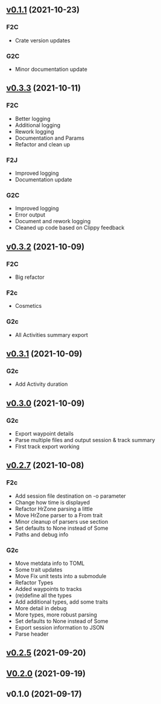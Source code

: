 
<a name="v0.1.1"></a>
## [v0.1.1](https://github.com/evensolberg/firparser/compare/v0.3.3...v0.1.1) (2021-10-23)

### F2C

* Crate version updates

### G2C

* Minor documentation update


<a name="v0.3.3"></a>
## [v0.3.3](https://github.com/evensolberg/firparser/compare/v0.3.2...v0.3.3) (2021-10-11)

### F2C

* Better logging
* Additional logging
* Rework logging
* Documentation and Params
* Refactor and clean up

### F2J

* Improved logging
* Documentation update

### G2C

* Improved logging
* Error output
* Document and rework logging
* Cleaned up code based on Clippy feedback


<a name="v0.3.2"></a>
## [v0.3.2](https://github.com/evensolberg/firparser/compare/v0.3.1...v0.3.2) (2021-10-09)

### F2C

* Big refactor

### F2c

* Cosmetics

### G2c

* All Activities summary export


<a name="v0.3.1"></a>
## [v0.3.1](https://github.com/evensolberg/firparser/compare/v0.3.0...v0.3.1) (2021-10-09)

### G2c

* Add Activity duration


<a name="v0.3.0"></a>
## [v0.3.0](https://github.com/evensolberg/firparser/compare/v0.2.7...v0.3.0) (2021-10-09)

### G2c

* Export waypoint details
* Parse multiple files and output session & track summary
* FIrst track export working


<a name="v0.2.7"></a>
## [v0.2.7](https://github.com/evensolberg/firparser/compare/v0.2.5...v0.2.7) (2021-10-08)

### F2c

* Add session file destination on -o parameter
* Change how time is displayed
* Refactor HrZone parsing a little
* Move HrZone parser to a From trait
* Minor cleanup of parsers use section
* Set defaults to None instead of Some
* Paths and debug info

### G2c

* Move metdata info to TOML
* Some trait updates
* Move Fix unit tests into a submodule
* Refactor Types
* Added waypoints to tracks
* (re)define all the types
* Add additional types, add some traits
* More detail in debug
* More types, more robust parsing
* Set defaults to None instead of Some
* Export session information to JSON
* Parse header


<a name="v0.2.5"></a>
## [v0.2.5](https://github.com/evensolberg/firparser/compare/V0.2.0...v0.2.5) (2021-09-20)


<a name="V0.2.0"></a>
## [V0.2.0](https://github.com/evensolberg/firparser/compare/v0.1.0...V0.2.0) (2021-09-19)


<a name="v0.1.0"></a>
## v0.1.0 (2021-09-17)

